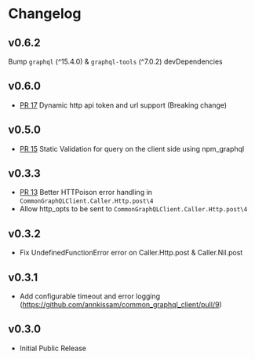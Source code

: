 # Changelog

## v0.6.2
Bump `graphql` (^15.4.0) & `graphql-tools` (^7.0.2) devDependencies

## v0.6.0
- [PR 17](https://github.com/annkissam/common_graphql_client/pull/17)
Dynamic http api token and url support (Breaking change)

## v0.5.0
- [PR 15](https://github.com/annkissam/common_graphql_client/pull/15) Static Validation for query
on the client side using npm_graphql

## v0.3.3
- [PR 13](`CommonGraphQLClient.Caller.Http.post\4`) Better HTTPoison error handling in `CommonGraphQLClient.Caller.Http.post\4`
- Allow http_opts to be sent to `CommonGraphQLClient.Caller.Http.post\4`

## v0.3.2
- Fix UndefinedFunctionError error on Caller.Http.post & Caller.Nil.post

## v0.3.1
- Add configurable timeout and error logging (https://github.com/annkissam/common_graphql_client/pull/9)

## v0.3.0

- Initial Public Release
